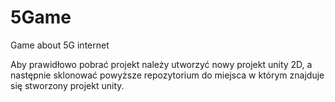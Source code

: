 # 5Game
Game about 5G internet

Aby prawidłowo pobrać projekt należy utworzyć nowy projekt unity 2D, a następnie sklonować powyższe repozytorium do miejsca w którym znajduje się stworzony projekt unity.
